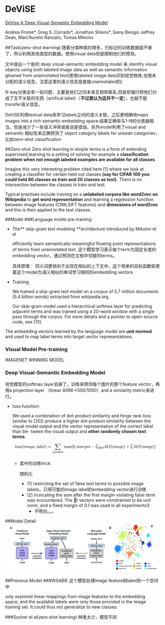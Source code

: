 # DeViSE

[DeVise A Deep Visual-Semantic Embedding Model](pdf/41473.pdf)

Andrea Frome*, Greg S. Corrado*, Jonathon Shlens*, Samy Bengio Jeffrey Dean, Marc’Aurelio Ranzato, Tomas Mikolov

##Task(zero-shot learning)
随着分类种类的增多，已标记的训练数据就不够了，所以利用其他类型的数据。使用visual data但是限制他们的预测。

文中提出一个新的 deep visual-semantic embedding model 来 identify visual objects using both labeled image data as well as semantic information gleaned from unannotated text(使用labeled image data识别视觉物体,也用未分配的语义信息，注意这里的语义信息是直接unannotated的)

N way分类会有一些问题，主要是他们之间本来互相有联系,但是却强行把他们分成了互不关联的东西（artifical label）（**不过我认为这并不一定**），也就不能transfer语义信息。

DeViSE利用textual data来学习labels之间的语义关联，之后更明确地maps images into a rich semantic embedding space.结果正确率与1-N的分类器相当，但是减少了一些语义冲突或者说是错误。另外model利用了visual and semantic 相似性来正确预测了 object category labels for unseen categories，比如zero-shot classification

##Zero-shot
Zero shot learning in simple terms is a form of extending supervised learning to a setting of solving for example a **classification problem when not enough labeled examples are available for all classes**.

Imagine this very interesting problem cited here [1] where we look at creating a classifier for certain held out classes **(say for CIFAR 100 you could hold 80 classes as train and 20 classes as test).** There is no intersection between the classes in train and test. 

Typical practises include training on a **unlabeled corpora like word2vec on Wikipedia** to **get word representation** and learning a regression function between image features (CNN,SIFT features) and **dimensions of word2vec** and this is then applied to the test classes. 

##Model
###Language model pre-training
- The** skip-gram text modeling **architecture introduced by Mikolov et al 
  
    efficiently learn semantically-meaningful floating point representations of terms from unannotated text.
    这个模型学习表示每个term为固定长度的embedding vector，通过预测在文档中邻接的terms。
    
    具体原理：
    同义词更倾向于出现在相似的上下文中，这个简单的目标函数驱使着这个model为语义相似的单词学习相同的embedding vectors
    
- Training    
    
   We trained a skip-gram text model on a corpus of 5.7 million documents (5.4 billion words) extracted from wikipedia.org. 

   Our skip-gram model used a hierarchical softmax layer for predicting adjacent terms and was trained using a 20-word window with a single pass through the corpus. For more details and a pointer to open-source code, see [13].

The embedding vectors learned by the language model are **unit normed** and used to map label terms into target vector representations.


### Visual Model Pre-training
IMAGENET WINNING MODEL

### Deep Visual-Semantic Embedding Model
视觉模型的softmax layer去掉了，训练来预测每个图片的那个feature vector，再用a projection layer （linear 4096->500/1000）and a similarity metric来进行。

- loss function:
  
  We used a combination of dot-product similarity and hinge rank loss (similar to [20]) 
  produce a higher dot-product similarity between the visual model output and the vector representation of the correct label than be- tween the visual output and **other randomly chosen text terms**.
  
  ![loss](QQ20160310-0@2x.png)
  
  - 其中的训练trick:
    
    随机化
    - (1) restricting the set of false text terms to possible image labels，只用可能的image label的embedding vector进行训练
    - (2) truncating the sum after the first margin-violating false term was encountered. The ⃗t vectors were constrained to be unit norm, and a fixed margin of 0.1 was used in all experiments3
      - 不明白。。。


##Model Detail
![structure](QQ20160310-1@2x.png)

##Previous Model
###WSABIE
这个模型处理image feature和label到一个空间中

only explored linear mappings from image features to the embedding space, and the available labels were only those provided in the image training set. It could thus not generalize to new classes.

###Socher el al(zero shot learning)
种类太少，模型不同
